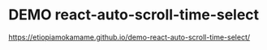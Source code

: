 # DEMO react-auto-scroll-time-select

https://etiopiamokamame.github.io/demo-react-auto-scroll-time-select/
